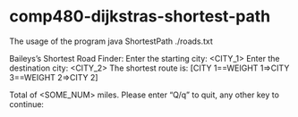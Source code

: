 # comp480-dijkstras-shortest-path

The usage of the program
  java ShortestPath ./roads.txt
    
Baileys’s Shortest Road Finder:
Enter the starting city: <CITY_1>
Enter the destination city: <CITY_2>
The shortest route is:
[CITY 1==WEIGHT 1=>CITY 3==WEIGHT 2=>CITY 2]

Total of <SOME_NUM> miles.
Please enter “Q/q” to quit, any other key to continue:
